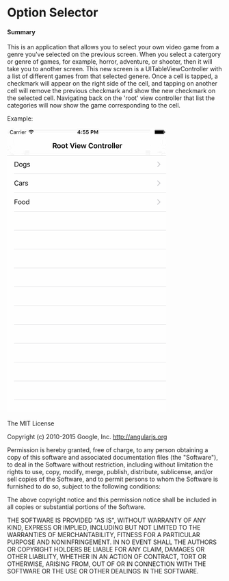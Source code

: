 # Option Selector

#### Summary 

This is an application that allows you to select your own video game from a genre you've selected on the previous screen. When you select a catergory or genre of games, for example, horror, adventure, or shooter, then it will take you to another screen. This new screen is a UITableViewController with a list of different games from that selected genere. Once a cell is tapped, a checkmark will appear on the right side of the cell, and tapping on another cell will remove the previous checkmark and show the new checkmark on the selected cell. Navigating back on the 'root' view controller that list the categories will now show the game corresponding to the cell.

Example: 

![image](https://github.com/accesscode-2-2/unit-1/blob/master/lessons/week-4/images/options.gif?raw=true)



The MIT License

Copyright (c) 2010-2015 Google, Inc. http://angularjs.org

Permission is hereby granted, free of charge, to any person obtaining a copy
of this software and associated documentation files (the "Software"), to deal
in the Software without restriction, including without limitation the rights
to use, copy, modify, merge, publish, distribute, sublicense, and/or sell
copies of the Software, and to permit persons to whom the Software is
furnished to do so, subject to the following conditions:

The above copyright notice and this permission notice shall be included in
all copies or substantial portions of the Software.

THE SOFTWARE IS PROVIDED "AS IS", WITHOUT WARRANTY OF ANY KIND, EXPRESS OR
IMPLIED, INCLUDING BUT NOT LIMITED TO THE WARRANTIES OF MERCHANTABILITY,
FITNESS FOR A PARTICULAR PURPOSE AND NONINFRINGEMENT. IN NO EVENT SHALL THE
AUTHORS OR COPYRIGHT HOLDERS BE LIABLE FOR ANY CLAIM, DAMAGES OR OTHER
LIABILITY, WHETHER IN AN ACTION OF CONTRACT, TORT OR OTHERWISE, ARISING FROM,
OUT OF OR IN CONNECTION WITH THE SOFTWARE OR THE USE OR OTHER DEALINGS IN
THE SOFTWARE.
